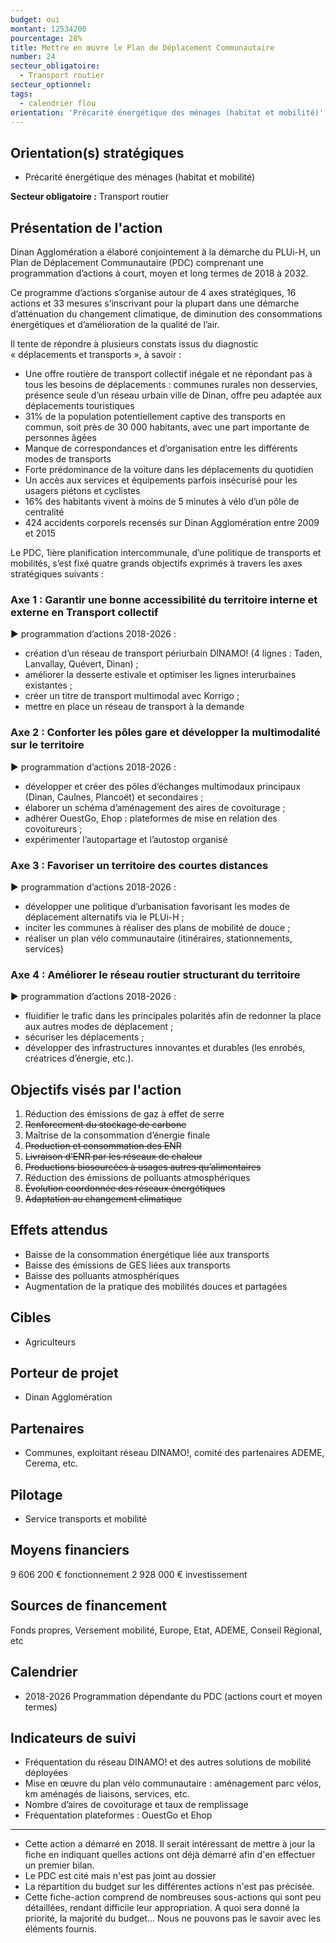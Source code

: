 ```yaml
---
budget: oui
montant: 12534200
pourcentage: 28%
title: Mettre en œuvre le Plan de Déplacement Communautaire
number: 24
secteur_obligatoire:
  - Transport routier
secteur_optionnel:
tags:
  - calendrier flou
orientation: 'Précarité énergétique des ménages (habitat et mobilité)'
---
```


## Orientation(s) stratégiques

- Précarité énergétique des ménages (habitat et mobilité)

**Secteur obligatoire :** Transport routier

## Présentation de l'action

Dinan Agglomération a élaboré conjointement à la démarche du PLUi-H, un Plan de Déplacement Communautaire (PDC) comprenant une programmation d’actions à court, moyen et long termes de 2018 à 2032.

Ce programme d’actions s’organise autour de 4 axes stratégiques, 16 actions et 33 mesures s’inscrivant pour la plupart dans une démarche d’atténuation du changement climatique, de diminution des consommations énergétiques et d’amélioration de la qualité de l’air.

Il tente de répondre à plusieurs constats issus du diagnostic « déplacements et transports », à savoir :
- Une offre routière de transport collectif inégale et ne répondant pas à tous les besoins de déplacements : communes rurales non desservies, présence seule d’un réseau urbain ville de Dinan, offre peu adaptée aux déplacements touristiques
- 31% de la population potentiellement captive des transports en commun, soit près de 30 000 habitants, avec une part importante de personnes âgées
- Manque de correspondances et d’organisation entre les différents modes de transports
- Forte prédominance de la voiture dans les déplacements du quotidien
- Un accès aux services et équipements parfois insécurisé pour les usagers piétons et cyclistes
- 16% des habitants vivent à moins de 5 minutes à vélo d’un pôle de centralité
- 424 accidents corporels recensés sur Dinan Agglomération entre 2009 et 2015

Le PDC, 1ière planification intercommunale, d’une politique de transports et mobilités, s’est fixé quatre grands objectifs exprimés à travers les axes stratégiques suivants :

### Axe 1 : Garantir une bonne accessibilité du territoire interne et externe en Transport collectif
► programmation d’actions 2018-2026 :
- création d’un réseau de transport périurbain DINAMO! (4 lignes : Taden, Lanvallay, Quévert, Dinan) ;
- améliorer la desserte estivale et optimiser les lignes interurbaines existantes ;
- créer un titre de transport multimodal avec Korrigo ;
- mettre en place un réseau de transport à la demande

### Axe 2 : Conforter les pôles gare et développer la multimodalité sur le territoire
► programmation d’actions 2018-2026 :
- développer et créer des pôles d’échanges multimodaux principaux (Dinan, Caulnes, Plancoët) et secondaires ;
- élaborer un schéma d’aménagement des aires de covoiturage ;
- adhérer OuestGo, Ehop : plateformes de mise en relation des covoitureurs ;
- expérimenter l’autopartage et l’autostop organisé

### Axe 3 : Favoriser un territoire des courtes distances
► programmation d’actions 2018-2026 :
- développer une politique d’urbanisation favorisant les modes de déplacement alternatifs via le PLUi-H ;
- inciter les communes à réaliser des plans de mobilité de douce ;
- réaliser un plan vélo communautaire (itinéraires, stationnements, services)

### Axe 4 : Améliorer le réseau routier structurant du territoire
► programmation d’actions 2018-2026 :
- fluidifier le trafic dans les principales polarités afin de redonner la place aux autres modes de déplacement ;
- sécuriser les déplacements ;
- développer des infrastructures innovantes et durables (les enrobés, créatrices d’énergie, etc.).

## Objectifs visés par l'action

1. Réduction des émissions de gaz à effet de serre
2. ~~Renforcement du stockage de carbone~~
3. Maîtrise de la consommation d’énergie finale
4. ~~Production et consommation des ENR~~
5. ~~Livraison d’ENR par les réseaux de chaleur~~
6. ~~Productions biosourcées à usages autres qu’alimentaires~~
7. Réduction des émissions de polluants atmosphériques
8. ~~Évolution coordonnée des réseaux énergétiques~~
9. ~~Adaptation au changement climatique~~

## Effets attendus

- Baisse de la consommation énergétique liée aux transports
- Baisse des émissions de GES liées aux transports
- Baisse des polluants atmosphériques
- Augmentation de la pratique des mobilités douces et partagées

## Cibles

- Agriculteurs

## Porteur de projet

- Dinan Agglomération

## Partenaires

- Communes, exploitant réseau DINAMO!, comité des partenaires ADEME, Cerema, etc.

## Pilotage

- Service transports et mobilité

## Moyens financiers

9 606 200 € fonctionnement
2 928 000 € investissement

## Sources de financement

Fonds propres, Versement mobilité, Europe, Etat, ADEME, Conseil Régional, etc

## Calendrier

- 2018-2026 Programmation dépendante du PDC (actions court et moyen termes)

## Indicateurs de suivi

- Fréquentation du réseau DINAMO! et des autres solutions de mobilité déployées
- Mise en œuvre du plan vélo communautaire : aménagement parc vélos, km aménagés de liaisons, services, etc.
- Nombre d’aires de covoiturage et taux de remplissage
- Fréquentation plateformes : OuestGo et Ehop

---
<!-- 14 sous-action :
- 150 000€/sous-action/an :
  - 114 400 € de fonctionnement / sous-action / an = 3,8 ETP / sous-action
  - 34 900€ d'investissement / sous-action/an
Pas sure que ces calculs aient une utilité ici -->

- Cette action a démarré en 2018. Il serait intéressant de mettre à jour la fiche en indiquant quelles actions ont déjà démarré afin d'en effectuer un premier bilan.
- Le PDC est cité mais n'est pas joint au dossier
- La répartition du budget sur les différentes actions n'est pas précisée.
- Cette fiche-action comprend de nombreuses sous-actions qui sont peu détaillées, rendant difficile leur appropriation. A quoi sera donné la priorité, la majorité du budget… Nous ne pouvons pas le savoir avec les éléments fournis.
